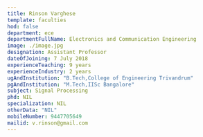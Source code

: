 ```yaml
---
title: Rinson Varghese
template: faculties
hod: false
department: ece
departmentFullName: Electronics and Communication Engineering
image: ./image.jpg
designation: Assistant Professor
dateOfJoining: 7 July 2018
experienceTeaching: 9 years
experienceIndustry: 2 years
ugAndInstitution: "B.Tech,College of Engineering Trivandrum"
pgAndInstitution: "M.Tech,IISc Bangalore"
subject: Signal Processing
phd: NIL
specialization: NIL
otherData: "NIL"
mobileNumber: 9447705649
mailid: v.rinson@gmail.com
---
```

